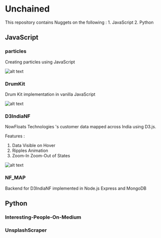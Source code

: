 # Unchained
This repository contains Nuggets on the following : 1. JavaScript 2. Python

##  JavaScript

### particles
Creating particles using JavaScript

![alt text](https://github.com/Unchained/JavaScript/particles/img/particles.png "particle.js")

### DrumKit
Drum Kit implementation in vanilla JavaScript


![alt text](https://github.com/Unchained/JavaScript/Drum_Kit/img/drum_kit.PNG "drum kit")

### D3IndiaNF
NowFloats Technologies 's customer data mapped across India  using D3.js.

Features :
1. Data Visible on Hover
2. Ripples Animation
3. Zoom-In Zoom-Out of States

![alt text](https://github.com/Unchained/JavaScript/D3IndiaNF/img/india_nf.PNG "particle.js")

### NF_MAP
Backend for D3IndiaNF implemented in Node.js Express and MongoDB

## Python

### Interesting-People-On-Medium

### UnsplashScraper

